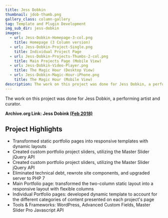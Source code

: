 ```yaml
---
title: Jess Dobkin
thumbnail: jdob-thumb.png
gallery_class: column-gallery
tag: Template and Plugin Development
img_sub_dir: jess-dobkin
images:
  - url: Jess-Dobkin-Homepage-3-col.png
    title: Homepage (3 Column version)
  - url: Jess-Dobkin-Project-Single.png
    title: Individual Project Page
  - url: Jess-Dobkin-Projects-Thumbs-2-col.png
    title: Main Projects Page (Mobile View)
  - url: Jess-Dobkin-Video-Player.png
    title: The Magic Hour (Desktop View)
  - url: Jess-Dobkin-Magic-Hour-iPhone.png
    title: The Magic Hour (Mobile View)
description: The work on this project was done for Jess Dobkin, a performing artist and curator, and involved creating dynamic and responsive custom templates for the main portfolio page, and for single portfolio projects; as well as utilizing Master Slider Pro’s Javascript API; and recoding theme components – such as the social media icons – in order to keep the website site with the lastest versions of WordPress and PHP.
---
```


The work on this project was done for Jess Dobkin, a performing artist and curator.

**Archive.org Link: Jess Dobink [(Feb 2018)](https://web.archive.org/web/20180222181829/http://www.jessdobkin.com/)**

## Project Highlights

* Transformed static portfolio pages into responsive templates with dynamic layouts
* Created custom portfolio project sliders, utilizing the Master Slider jQuery API
* Created custom portfolio project sliders, utilizing the Master Slider jQuery API
* Eliminated technical debt, rewrote site components, and upgraded server to PHP 7
* Main Portfolio page: transformed the two-column static layout into a responsive layout with flexible columns
* Individual Portfolio pages: developed dynamic template to account for the different categories of content presented on each project's page
* Tools & Frameworks: WordPress, Advanced Custom Fields, Master Slider Pro Javascript API

